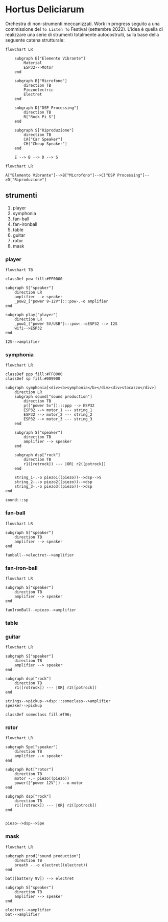 # Hortus Deliciarum

Orchestra di non-strumenti meccanizzati. Work in progress seguìto a una commissione del `To Listen To` Festival (settembre 2022). L'idea è quella di realizzare una serie di strumenti totalmente autocostruiti, sulla base della seguente catena strutturale:

```mermaid
flowchart LR

    subgraph E["Elemento Vibrante"]
        Material
        ESP32-->Motor
    end

    subgraph B["Microfono"]
        direction TB
        Piezoelectric
        Electret
    end

    subgraph D["DSP Processing"]
        direction TB
        R["Rock Pi S"]
    end

    subgraph S["Riproduzione"]
        direction TB
        CA["Car Speaker"]
        CH["Cheap Speaker"]
    end

    E --> B --> D --> S
```

```mermaid
flowchart LR

A["Elemento Vibrante"]-->B["Microfono"]-->C["DSP Processing"]-->D["Riproduzione"]
```

## strumenti

1. player
2. symphonia
3. fan-ball
4. fan-ironball
5. table
6. guitar
7. rotor
8. mask

### player

```mermaid
flowchart TB

classDef pow fill:#FF0000

subgraph S["speaker"]
    direction LR
    amplifier --> speaker
    _pow2_["power 9-12V"]:::pow-.-o amplifier
end

subgraph play["player"]
    direction LR
    _pow1_["power 5V/USB"]:::pow-.-oESP32 --> I2S
    wifi-->ESP32
end

I2S-->amplifier
```

### symphonia

```mermaid
flowchart LR

classDef ppp fill:#FF0000
classDef sp fill:#009900

subgraph symphonia[<div><b>symphonia</b></div><div>stocazzo</div>]
    direction LR
    subgraph sound["sound production"]
        direction TB
        p(["power 5v"]):::ppp --> ESP32
        ESP32 --> motor_1 --- string_1
        ESP32 --> motor_2 --- string_2
        ESP32 --> motor_3 --- string_3
    end

    subgraph S["speaker"]
        direction TB
        amplifier --> speaker
    end

    subgraph dsp["rock"]
        direction TB
        r1([rotrock]) --- |OR| r2([potrock])
    end

    string_1-.-o piezo1((piezo))-->dsp-->S
    string_2-.-o piezo2((piezo))-->dsp
    string_3-.-o piezo3((piezo))-->dsp
end

sound:::sp
```

### fan-ball

```mermaid
flowchart LR

subgraph S["speaker"]
    direction TB
    amplifier --> speaker
end

fanball-->electret-->amplifier
```

### fan-iron-ball

```mermaid
flowchart LR

subgraph S["speaker"]
    direction TB
    amplifier --> speaker
end

fanIronBall-->piezo-->amplifier
```

### table

### guitar

```mermaid
flowchart LR

subgraph S["speaker"]
    direction TB
    amplifier --> speaker
end

subgraph dsp["rock"]
    direction TB
    r1([rotrock]) --- |OR| r2([potrock])
end

strings-->pickup-->dsp:::someclass-->amplifier
speaker-->pickup

classDef someclass fill:#f96;
```

### rotor

```mermaid
flowchart LR

subgraph Spe["speaker"]
    direction TB
    amplifier --> speaker
end

subgraph Rot["rotor"]
    direction TB
    motor -.- piezo((piezo))
    power(["power 12V"]) --o motor
end

subgraph dsp["rock"]
    direction TB
    r1([rotrock]) --- |OR| r2([potrock])
end


piezo-->dsp-->Spe
```

### mask

```mermaid
flowchart LR

subgraph prod["sound production"]
    direction TB
    breath -.-o electret((electret))
end

bat([battery 9V]) --> electret

subgraph S["speaker"]
    direction TB
    amplifier --> speaker
end

electret-->amplifier
bat-->amplifier
```



